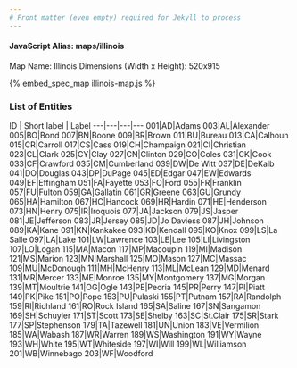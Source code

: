 ```yaml
---
# Front matter (even empty) required for Jekyll to process
---
```


#### JavaScript Alias: maps/illinois

Map Name: Illinois
Dimensions (Width x Height): 520x915



{% embed_spec_map illinois-map.js %}

### List of Entities

ID | Short label | Label
---|---|---|---
001|AD|Adams
003|AL|Alexander
005|BO|Bond
007|BN|Boone
009|BR|Brown
011|BU|Bureau
013|CA|Calhoun
015|CR|Carroll
017|CS|Cass
019|CH|Champaign
021|CI|Christian
023|CL|Clark
025|CY|Clay
027|CN|Clinton
029|CO|Coles
031|CK|Cook
033|CF|Crawford
035|CM|Cumberland
039|DW|De Witt
037|DE|DeKalb
041|DO|Douglas
043|DP|DuPage
045|ED|Edgar
047|EW|Edwards
049|EF|Effingham
051|FA|Fayette
053|FO|Ford
055|FR|Franklin
057|FU|Fulton
059|GA|Gallatin
061|GR|Greene
063|GU|Grundy
065|HA|Hamilton
067|HC|Hancock
069|HR|Hardin
071|HE|Henderson
073|HN|Henry
075|IR|Iroquois
077|JA|Jackson
079|JS|Jasper
081|JE|Jefferson
083|JR|Jersey
085|JD|Jo Daviess
087|JH|Johnson
089|KA|Kane
091|KN|Kankakee
093|KD|Kendall
095|KO|Knox
099|LS|La Salle
097|LA|Lake
101|LW|Lawrence
103|LE|Lee
105|LI|Livingston
107|LO|Logan
115|MA|Macon
117|MP|Macoupin
119|MI|Madison
121|MS|Marion
123|MN|Marshall
125|MO|Mason
127|MC|Massac
109|MU|McDonough
111|MH|McHenry
113|ML|McLean
129|MD|Menard
131|MR|Mercer
133|ME|Monroe
135|MY|Montgomery
137|MG|Morgan
139|MT|Moultrie
141|OG|Ogle
143|PE|Peoria
145|PR|Perry
147|PI|Piatt
149|PK|Pike
151|PO|Pope
153|PU|Pulaski
155|PT|Putnam
157|RA|Randolph
159|RI|Richland
161|RO|Rock Island
165|SA|Saline
167|SN|Sangamon
169|SH|Schuyler
171|ST|Scott
173|SE|Shelby
163|SC|St.Clair
175|SR|Stark
177|SP|Stephenson
179|TA|Tazewell
181|UN|Union
183|VE|Vermilion
185|WA|Wabash
187|WR|Warren
189|WS|Washington
191|WY|Wayne
193|WH|White
195|WT|Whiteside
197|WI|Will
199|WL|Williamson
201|WB|Winnebago
203|WF|Woodford

